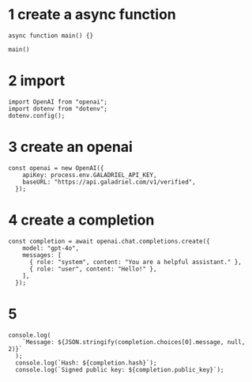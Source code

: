# 1 create a async function

`async function main() {}`

`main()`

# 2 import

```
import OpenAI from "openai";
import dotenv from "dotenv";
dotenv.config();
```

# 3 create an openai

```
const openai = new OpenAI({
    apiKey: process.env.GALADRIEL_API_KEY,
    baseURL: "https://api.galadriel.com/v1/verified",
  });
```

# 4 create a completion

```
const completion = await openai.chat.completions.create({
    model: "gpt-4o",
    messages: [
      { role: "system", content: "You are a helpful assistant." },
      { role: "user", content: "Hello!" },
    ],
  });
```

# 5

```
console.log(
    `Message: ${JSON.stringify(completion.choices[0].message, null, 2)}`
  );
  console.log(`Hash: ${completion.hash}`);
  console.log(`Signed public key: ${completion.public_key}`);
```
